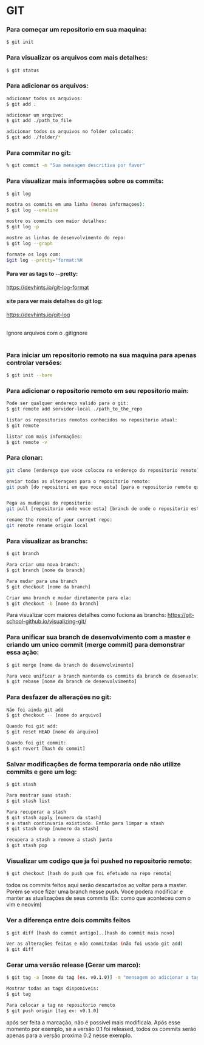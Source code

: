 GIT
===

### Para começar um repositorio em sua maquina:
```bash
$ git init
```

### Para visualizar os arquivos com mais detalhes:
```bash
$ git status
```



### Para adicionar os arquivos:
```bash
adicionar todos os arquivos:
$ git add .

adicionar um arquivo:
$ git add ./path_to_file

adicionar todos os arquivos no folder colocado:
$ git add ./folder/*
```


### Para commitar no git:
```bash
% git commit -m "Sua mensagem descritiva por favor"
```


### Para visualizar mais informações sobre os commits:
```bash
$ git log

mostra os commits em uma linha (menos informaçoes):
$ git log --oneline

mostre os commits com maior detalhes:
$ git log -p

mostre as linhas de desenvolvimento do repo:
$ git log --graph

formate os logs com:
$git log --pretty="format:%H
```

#### Para ver as tags to --pretty:
https://devhints.io/git-log-format

#### site para ver mais detalhes do git log:
https://devhints.io/git-log

<br>
Ignore arquivos com o .gitignore
<br>
<br>

### Para iniciar um repositorio remoto na sua maquina para apenas controlar versões:
```bash
$ git init --bare
```


### Para adicionar o repositorio remoto em seu repositorio main:
```bash
Pode ser qualquer endereço valido para o git:
$ git remote add servidor-local ./path_to_the_repo

listar os repositorios remotos conhecidos no repositorio atual:
$ git remote

listar com mais informações:
$ git remote -v
```

### Para clonar:
```bash
git clone [endereço que voce colocou no endereço do repositorio remoto] [nome da pasta que voce quer onde clone]

enviar todas as alteraçoes para o repositorio remoto:
git push [do repositori em que voce esta] [para o repositorio remote que voce quer enviar]


Pega as mudanças do repositorio:
git pull [repositorio onde voce esta] [branch de onde o repositorio esta os arquivos]

rename the remote of your current repo:
git remote rename origin local
```

### Para visualizar as branchs:
```bash
$ git branch

Para criar uma nova branch:
$ git branch [nome da branch]

Para mudar para uma branch
$ git checkout [nome da branch]

Criar uma branch e mudar diretamente para ela:
$ git checkout -b [nome da branch]
```
Para visualizar com maiores detalhes como fuciona as branchs:
https://git-school-github.io/visualizing-git/


### Para unificar sua branch de desenvolvimento com a master e criando um unico commit (merge commit) para demonstrar essa ação:
```bash
$ git merge [nome da branch de desenvolvimento]
```
```bash
Para voce unificar a branch mantendo os commits da branch de desenvolvimento na master:
$ git rebase [nome da branch de desenvolvimento]
```

### Para desfazer de alterações no git:
```bash
Não foi ainda git add
$ git checkout -- [nome do arquivo]

Quando foi git add:
$ git reset HEAD [nome do arquivo]

Quando foi git commit:
$ git revert [hash do commit]
```

### Salvar modificações de forma temporaria onde não utilize commits e gere um log:
```bash
$ git stash

Para mostrar suas stash:
$ git stash list

Para recuperar a stash
$ git stash apply [numero da stash]
e a stash continuaria existindo. Então para limpar a stash
$ git stash drop [numero da stash]

recupera a stash a remove a stash junto
$ git stash pop
```

### Visualizar um codigo que ja foi pushed no repositorio remoto:
```bash
$ git checkout [hash do push que foi efetuado na repo remota]
```
todos os commits feitos aqui serão descartados ao voltar para a master.
Porém se voce fizer uma branch nesse push. Voce podera modificar e manter as atualizações de seus commits (Ex: como que aconteceu com o vim e neovim)


### Ver a diferença entre dois commits feitos
```bash
$ git diff [hash do commit antigo]..[hash do commit mais novo]

Ver as alterações feitas e não commitadas (não foi usado git add)
$ git diff
```

### Gerar uma versão release (Gerar um marco):
```bash
$ git tag -a [nome da tag (ex. v0.1.0)] -m "mensagem ao adicionar a tag"

Mostrar todas as tags disponiveis:
$ git tag

Para colocar a tag no repositorio remoto
$ git push origin [tag ex: v0.1.0]
```
após ser feita a marcação, não é possivel mais modificala. Após esse momento por exemplo, se a versão 0.1 foi released, todos os commits serão apenas para a versão proxima 0.2 nesse exemplo.